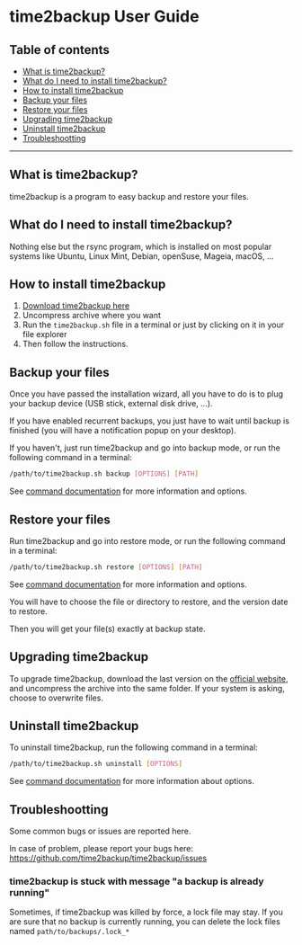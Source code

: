 # time2backup User Guide

## Table of contents
* [What is time2backup?](#whatisit)
* [What do I need to install time2backup?](#requirements)
* [How to install time2backup](#install)
* [Backup your files](#backup)
* [Restore your files](#restore)
* [Upgrading time2backup](#upgrade)
* [Uninstall time2backup](#uninstall)
* [Troubleshootting](#troubleshootting)

---------------------------------------------------------------

<a name="whatisit"></a>
## What is time2backup?
time2backup is a program to easy backup and restore your files.


<a name="requirements"></a>
## What do I need to install time2backup?
Nothing else but the rsync program, which is installed on most popular systems like Ubuntu,
Linux Mint, Debian, openSuse, Mageia, macOS, ...


<a name="install"></a>
## How to install time2backup
1. [Download time2backup here](https://time2backup.org)
2. Uncompress archive where you want
3. Run the `time2backup.sh` file in a terminal or just by clicking on it in your file explorer
4. Then follow the instructions.


<a name="backup"></a>
## Backup your files
Once you have passed the installation wizard, all you have to do is to plug your
backup device (USB stick, external disk drive, ...).

If you have enabled recurrent backups, you just have to wait until backup is finished
(you will have a notification popup on your desktop).

If you haven't, just run time2backup and go into backup mode, or run the following command in a terminal:
```bash
/path/to/time2backup.sh backup [OPTIONS] [PATH]
```
See [command documentation](command.md) for more information and options.


<a name="restore"></a>
## Restore your files
Run time2backup and go into restore mode, or run the following command in a terminal:
```bash
/path/to/time2backup.sh restore [OPTIONS] [PATH]
```
See [command documentation](command.md) for more information and options.

You will have to choose the file or directory to restore, and the version date to restore.

Then you will get your file(s) exactly at backup state.


<a name="upgrade"></a>
## Upgrading time2backup
To upgrade time2backup, download the last version on the [official website](https://time2backup.org),
and uncompress the archive into the same folder.
If your system is asking, choose to overwrite files.


<a name="uninstall"></a>
## Uninstall time2backup
To uninstall time2backup, run the following command in a terminal:
```bash
/path/to/time2backup.sh uninstall [OPTIONS]
```
See [command documentation](command.md) for more information about options.


<a name="troubleshootting"></a>
## Troubleshootting
Some common bugs or issues are reported here.

In case of problem, please report your bugs here: https://github.com/time2backup/time2backup/issues

### time2backup is stuck with message "a backup is already running"
Sometimes, if time2backup was killed by force, a lock file may stay.
If you are sure that no backup is currently running, you can delete the lock files named `path/to/backups/.lock_*`
